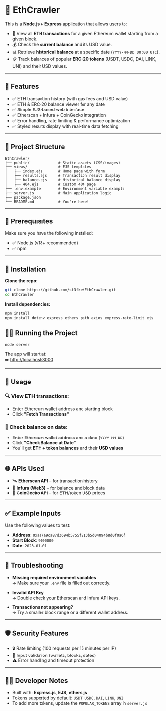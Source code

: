 # 🧾 EthCrawler

This is a **Node.js + Express** application that allows users to:

- 🔎 View all **ETH transactions** for a given Ethereum wallet starting from a given block.
- 💰 Check the **current balance** and its USD value.
- 📊 Retrieve **historical balance** at a specific date (`YYYY-MM-DD 00:00 UTC`).
- 🪙 Track balances of popular **ERC-20 tokens** (USDT, USDC, DAI, LINK, UNI) and their USD values.

---

## 🚀 Features

- ✅ ETH transaction history (with gas fees and USD value)
- ✅ ETH & ERC-20 balance viewer for any date
- ✅ Simple EJS-based web interface
- ✅ Etherscan + Infura + CoinGecko integration
- ✅ Error handling, rate limiting & performance optimization
- ✅ Styled results display with real-time data fetching

---

## 📁 Project Structure

```
EthCrawler/
├── public/             # Static assets (CSS/images)
├── views/              # EJS templates
│   ├── index.ejs       # Home page with form
│   ├── results.ejs     # Transaction result display
│   ├── balance.ejs     # Historical balance display
│   ├── 404.ejs         # Custom 404 page
├── .env.example        # Environment variable example
├── server.js           # Main application logic
├── package.json
└── README.md           # You're here!
```

---

## 🧪 Prerequisites

Make sure you have the following installed:

- ✅ Node.js (v18+ recommended)
- ✅ npm

---

## 🔧 Installation

**Clone the repo:**

```bash
git clone https://github.com/st3fke/EthCrawler.git
cd EthCrawler
```

**Install dependencies:**

```bash
npm install
npm install dotenv express ethers path axios express-rate-limit ejs
```

## 🧑‍💻 Running the Project

```bash
node server
```

The app will start at:  
➡️ [http://localhost:3000](http://localhost:3000)

---

## 📄 Usage

### 🔍 View ETH transactions:
- Enter Ethereum wallet address and starting block
- Click **"Fetch Transactions"**

### 📆 Check balance on date:
- Enter Ethereum wallet address and a date (`YYYY-MM-DD`)
- Click **"Check Balance at Date"**
- You'll get **ETH + token balances** and their **USD values**

---

## 🌐 APIs Used

- 🛰️ **Etherscan API** – for transaction history  
- 🔌 **Infura (Web3)** – for balance and block data  
- 💸 **CoinGecko API** – for ETH/token USD prices

---

## ✅ Example Inputs

Use the following values to test:

- **Address**: `0xaa7a9ca87d3694b5755f213b5d04094b8d0f0a6f`
- **Start Block**: `9000000`
- **Date**: `2023-01-01`

---

## 🧯 Troubleshooting

- **Missing required environment variables**  
  ➜ Make sure your `.env` file is filled out correctly.

- **Invalid API Key**  
  ➜ Double check your Etherscan and Infura API keys.

- **Transactions not appearing?**  
  ➜ Try a smaller block range or a different wallet address.

---

## 🛡 Security Features

- 🔒 Rate limiting (100 requests per 15 minutes per IP)
- 📛 Input validation (wallets, blocks, dates)
- ⚠️ Error handling and timeout protection

---

## 👩‍💻 Developer Notes

- Built with: **Express.js**, **EJS**, **ethers.js**
- Tokens supported by default: `USDT`, `USDC`, `DAI`, `LINK`, `UNI`
- To add more tokens, update the `POPULAR_TOKENS` array in `server.js`
